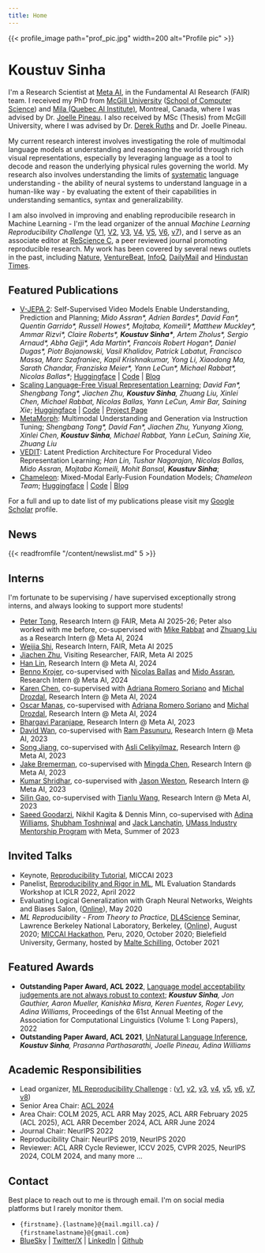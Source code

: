 ```yaml
---
title: Home
---
```


{{< profile_image path="prof_pic.jpg" width=200 alt="Profile pic" >}}

# Koustuv Sinha

I'm a Research Scientist at [Meta AI](https://ai.meta.com/), in the Fundamental AI Research (FAIR) team. I received my PhD from [McGill University](http://mcgill.ca/) ([School of Computer Science](http://cs.mcgill.ca)) and [Mila (Quebec AI Institute)](https://mila.quebec), Montreal, Canada, where I was advised by Dr. [Joelle Pineau](https://www.cs.mcgill.ca/~jpineau/). I also received by MSc (Thesis) from McGill University, where I was advised by Dr. [Derek Ruths](https://derekruths.com/) and Dr. Joelle Pineau.

My current research interest involves investigating the role of multimodal language models at understanding and reasoning the world through rich visual representations, especially by leveraging language as a tool to decode and reason the underlying physical rules governing the world. My research also involves understanding the limits of [systematic](https://slideslive.com/38922304/from-system-1-deep-learning-to-system-2-deep-learning) language understanding - the ability of neural systems to understand language in a human-like way - by evaluating the extent of their capabilities in understanding semantics, syntax and generalizability.

I am also involved in improving and enabling reproducibile research in Machine Learning - I'm the lead organizer of the annual _Machine Learning Reproducibility Challenge_ ([V1](https://www.cs.mcgill.ca/~jpineau/ICLR2018-ReproducibilityChallenge.html), [V2](https://www.cs.mcgill.ca/~jpineau/ICLR2019-ReproducibilityChallenge.html), [V3](https://reproducibility-challenge.github.io/neurips2019/), [V4](https://paperswithcode.com/rc2020), [V5](https://paperswithcode.com/rc2021), [V6](https://paperswithcode.com/rc2022), [v7](https://reproml.org/)), and I serve as an associate editor at [ReScience C](http://rescience.github.io/), a peer reviewed journal promoting reproducible research. My work has been covered by several news outlets in the past, including [Nature](https://www.nature.com/articles/d41586-019-03895-5), [VentureBeat](https://venturebeat.com/2021/01/15/facebook-claims-its-ai-can-anticipate-covid-19-outcomes-using-x-rays/), [InfoQ](https://www.infoq.com/news/2021/03/facebook-covid-prognosis/), [DailyMail](https://www.dailymail.co.uk/sciencetech/article-9153415/Facebook-claims-AI-predict-four-coronavirus-patients-condition-deteriorate.html) and [Hindustan Times](https://tech.hindustantimes.com/tech/news/facebook-wants-to-help-doctors-fight-covid-19-with-ai-and-xrays-71611044405211.html).

## Featured Publications

- [V-JEPA 2](https://arxiv.org/abs/2506.09985): Self-Supervised Video Models Enable Understanding, Prediction and Planning; _Mido Assran*, Adrien Bardes*, David Fan*, Quentin Garrido*, Russell Howes*, Mojtaba, Komeili*, Matthew Muckley*, Ammar Rizvi*, Claire Roberts\*, **Koustuv Sinha\***, Artem Zholus*, Sergio Arnaud*, Abha Gejji*, Ada Martin*, Francois Robert Hogan*, Daniel Dugas*, Piotr Bojanowski, Vasil Khalidov, Patrick Labatut, Francisco Massa, Marc Szafraniec, Kapil Krishnakumar, Yong Li, Xiaodong Ma, Sarath Chandar, Franziska Meier*, Yann LeCun*, Michael Rabbat*, Nicolas Ballas*_; [Huggingface](https://huggingface.co/collections/facebook/v-jepa-2-6841bad8413014e185b497a6) | [Code](https://github.com/facebookresearch/vjepa2) | [Blog](https://ai.meta.com/blog/v-jepa-2-world-model-benchmarks/)
- [Scaling Language-Free Visual Representation Learning](https://arxiv.org/abs/2504.01017); _David Fan*, Shengbang Tong*, Jiachen Zhu, **Koustuv Sinha**, Zhuang Liu, Xinlei Chen, Michael Rabbat, Nicolas Ballas, Yann LeCun, Amir Bar, Saining Xie_; [Huggingface](https://huggingface.co/collections/facebook/web-ssl-68094132c15fbd7808d1e9bb) | [Code](https://github.com/facebookresearch/webssl) | [Project Page](https://davidfan.io/webssl/)
- [MetaMorph](https://arxiv.org/abs/2412.14164): Multimodal Understanding and Generation via Instruction Tuning; _Shengbang Tong*, David Fan*, Jiachen Zhu, Yunyang Xiong, Xinlei Chen, **Koustuv Sinha**, Michael Rabbat, Yann LeCun, Saining Xie, Zhuang Liu_
- [VEDIT](https://arxiv.org/abs/2410.03478): Latent Prediction Architecture For Procedural Video Representation Learning; _Han Lin, Tushar Nagarajan, Nicolas Ballas, Mido Assran, Mojtaba Komeili, Mohit Bansal, **Koustuv Sinha**_;
- [Chameleon](https://arxiv.org/abs/2405.09818): Mixed-Modal Early-Fusion Foundation Models; _Chameleon Team_; [Huggingface](https://huggingface.co/collections/facebook/chameleon-668da9663f80d483b4c61f58) | [Code](https://github.com/facebookresearch/chameleon) | [Blog](https://ai.meta.com/blog/meta-fair-research-new-releases/)

For a full and up to date list of my publications please visit my [Google Scholar](https://scholar.google.ca/citations?hl=en&user=9P9QcckAAAAJ) profile.

## News

{{< readfromfile "/content/newslist.md" 5 >}}

## Interns

I'm fortunate to be supervising / have supervised exceptionally strong interns, and always looking to support more students!

- [Peter Tong](https://tsb0601.github.io/petertongsb/), Research Intern @ FAIR, Meta AI 2025-26; Peter also worked with me before, co-supervised with [Mike Rabbat](https://ai.meta.com/people/1148536089838617/michael-rabbat/) and [Zhuang Liu](https://liuzhuang13.github.io/) as a Research Intern @ Meta AI, 2024
- [Weijia Shi](https://weijiashi.notion.site/), Research Intern, FAIR, Meta AI 2025
- [Jiachen Zhu](https://jiachenzhu.github.io/), Visiting Researcher, FAIR, Meta AI 2025
- [Han Lin](https://hl-hanlin.github.io/), Research Intern @ Meta AI, 2024
- [Benno Krojer](https://bennokrojer.github.io/), co-supervised with [Nicolas Ballas](https://scholar.google.com/citations?user=euUV4iUAAAAJ&hl=en) and [Mido Assran](https://www.midoassran.ca/), Research Intern @ Meta AI, 2024
- [Karen Chen](https://jiahuikchen.github.io/), co-supervised with [Adriana Romero Soriano](https://sites.google.com/site/adriromsor/home) and [Michal Drozdal](https://ca.linkedin.com/in/michal-drozdzal-a36b9b42), Research Intern @ Meta AI, 2024
- [Oscar Manas](https://mila.quebec/en/directory/oscar-manas/), co-supervised with [Adriana Romero Soriano](https://sites.google.com/site/adriromsor/home) and [Michal Drozdal](https://ca.linkedin.com/in/michal-drozdzal-a36b9b42), Research Intern @ Meta AI, 2024
- [Bhargavi Paranjape](https://bhargaviparanjape.github.io/), Research Intern @ Meta AI, 2023
- [David Wan](https://meetdavidwan.github.io/), co-supervised with [Ram Pasunuru](http://www.rama-kanth.com/), Research Intern @ Meta AI, 2023
- [Song Jiang](https://songjiang0909.github.io/), co-supervised with [Asli Celikyilmaz](http://asli.us/), Research Intern @ Meta AI, 2023
- [Jake Bremerman](https://www.isi.edu/directory/bremerma/), co-supervised with [Mingda Chen](https://mingdachen.github.io/), Research Intern @ Meta AI, 2023
- [Kumar Shridhar](https://kumar-shridhar.github.io/), co-supervised with [Jason Weston](https://scholar.google.com/citations?user=lMkTx0EAAAAJ&hl=en), Research Intern @ Meta AI, 2023
- [Silin Gao](https://silin159.github.io/SilinGao/), co-supervised with [Tianlu Wang](https://tianlu-wang.github.io/), Research Intern @ Meta AI, 2023
- [Saeed Goodarzi](https://scholar.google.com/citations?user=padFM5wAAAAJ&hl=en), Nikhil Kagita &amp; Dennis Minn, co-supervised with [Adina Williams](https://wp.nyu.edu/adinawilliams/), [Shubham Toshniwal](https://shtoshni.github.io/) and [Jack Lanchatin](https://www.jacklanchantin.com/), [UMass Industry Mentorship Program](https://ds.cs.umass.edu/programs/industry-mentorship-program) with Meta, Summer of 2023

## Invited Talks

- Keynote, [Reproducibility Tutorial](https://miccai2023-reproducibility-tutorial.github.io/), MICCAI 2023
- Panelist, [Reproducibility and Rigor in ML](https://ml-eval.github.io/panels/), ML Evaluation Standards Workshop at ICLR 2022, April 2022
- Evaluating Logical Generalization with Graph Neural Networks, Weights and Biases Salon, ([Online](https://www.youtube.com/watch?v=HllTbhy3WSA)), May 2020
- _ML Reproducibility - From Theory to Practice_, [DL4Science](https://dl4sci-school.lbl.gov/) Seminar, Lawrence Berkeley National Laboratory, Berkeley, ([Online](https://www.youtube.com/watch?v=se7LNICECqI)), August 2020; [MICCAI Hackathon](https://miccai-hackathon.com/), Peru, 2020, October 2020; Bielefield University, Germany, hosted by [Malte Schilling](https://ni.www.techfak.uni-bielefeld.de/people/mschilli), October 2021

## Featured Awards

- **Outstanding Paper Award, ACL 2022**, [Language model acceptability judgements are not always robust to context](https://arxiv.org/abs/2212.08979); _**Koustuv Sinha**, Jon Gauthier, Aaron Mueller, Kanishka Misra, Keren Fuentes, Roger Levy, Adina Williams_, Proceedings of the 61st Annual Meeting of the Association for Computational Linguistics (Volume 1: Long Papers), 2022
- **Outstanding Paper Award, ACL 2021**, [UnNatural Language Inference](https://arxiv.org/abs/2101.00010), _**Koustuv Sinha**, Prasanna Parthasarathi, Joelle Pineau, Adina Williams_

## Academic Responsibilities

- Lead organizer, [ML Reproducibility Challenge](https://reproml.org/) : ([v1](https://www.cs.mcgill.ca/~jpineau/ICLR2018-ReproducibilityChallenge.html),
  [v2](https://www.cs.mcgill.ca/~jpineau/ICLR2019-ReproducibilityChallenge.html),
  [v3](https://reproducibility-challenge.github.io/neurips2019/),
  [v4](https://paperswithcode.com/rc2020),
  [v5](https://paperswithcode.com/rc2021),
  [v6](https://paperswithcode.com/rc2022), [v7](https://reproml.org/proceedings/mlrc2023/), [v8](https://reproml.org/call_for_papers/))
- Senior Area Chair: [ACL 2024](https://2024.aclweb.org/)
- Area Chair: COLM 2025, ACL ARR May 2025, ACL ARR February 2025 (ACL 2025), ACL ARR December 2024, ACL ARR June 2024
- Journal Chair: NeurIPS 2022
- Reproducibility Chair: NeurIPS 2019, NeurIPS 2020
- Reviewer: ACL ARR Cycle Reviewer, ICCV 2025, CVPR 2025, NeurIPS 2024, COLM 2024, and many more ...

## Contact

Best place to reach out to me is through email. I'm on social media platforms but I rarely monitor them.

- `{firstname}.{lastname}@{mail.mgill.ca}` / `{firstnamelastname}@{gmail.com}`
- [BlueSky](https://bsky.app/profile/koustuvsinha.com) | [Twitter/X](https://twitter.com/koustuvsinha) | [LinkedIn](https://www.linkedin.com/) | [Github](https://github.com/koustuvsinha)

<!-- **XMin** is a Hugo theme written by [Yihui Xie](https://yihui.org) in about four hours: half an hour was spent on the Hugo templates, and 3.5 hours were spent on styling. The main motivation for writing this theme was to provide a really minimal example to beginners of Hugo templates. This XMin theme contains about 140 lines of code in total, including the code in HTML templates and CSS (also counting empty lines). -->
<!---->
<!-- ```bash -->
<!-- find . -not -path '*/exampleSite/*' \( -name '*.html' -o -name '*.css' \) | xargs wc -l -->
<!-- ``` -->
<!---->
<!-- ``` -->
<!--        5 ./layouts/404.html -->
<!--       12 ./layouts/_default/single.html -->
<!--       20 ./layouts/_default/list.html -->
<!--       13 ./layouts/_default/terms.html -->
<!--        0 ./layouts/partials/foot_custom.html -->
<!--        0 ./layouts/partials/head_custom.html -->
<!--        9 ./layouts/partials/footer.html -->
<!--       20 ./layouts/partials/header.html -->
<!--       51 ./static/css/style.css -->
<!--        7 ./static/css/fonts.css -->
<!--      137 total -->
<!-- ``` -->
<!---->
<!-- I can certainly further reduce the code, for example, by eliminating the CSS, but I believe a tiny bit of CSS can greatly improve readability. You cannot really find many CSS frameworks that only contain 50 lines of code. -->
<!---->
<!-- Although it is a minimal theme, it is actually fully functional. It supports pages (including the home page), blog posts, a navigation menu, categories, tags, and RSS. With [a little bit customization](https://github.com/yihui/hugo-xmin/blob/master/exampleSite/layouts/partials/foot_custom.html), it can easily support LaTeX math expressions, e.g., -->
<!---->
<!-- $${\sqrt {n}}\left(\left({\frac {1}{n}}\sum _{i=1}^{n}X_{i}\right)-\mu \right)\ {\xrightarrow {d}}\ N\left(0,\sigma ^{2}\right)$$ -->
<!---->
<!-- All pages not under the root directory of the website are listed below. You can also visit the list page of a single section, e.g., [posts](/post/), or [notes](/note/). See the [About](/about/) page for the usage of this theme. -->

